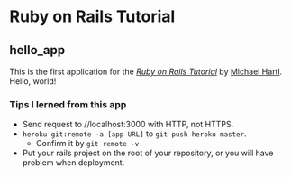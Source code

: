 # Ruby on Rails Tutorial

## hello_app

This is the first application for the [*Ruby on Rails Tutorial*](http://railstutorial.jp/)
by [Michael Hartl](http://www.michaelhartl.com/). Hello, world!

### Tips I lerned from this app

- Send request to //localhost:3000 with HTTP, not HTTPS.
- `heroku git:remote -a [app URL]` to `git push heroku master`.
  - Confirm it by `git remote -v`
- Put your rails project on the root of your repository, or you will have problem when deployment.
